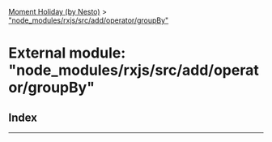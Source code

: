 [Moment Holiday (by Nesto)](../README.md) > ["node_modules/rxjs/src/add/operator/groupBy"](../modules/_node_modules_rxjs_src_add_operator_groupby_.md)

# External module: "node_modules/rxjs/src/add/operator/groupBy"

## Index

---

